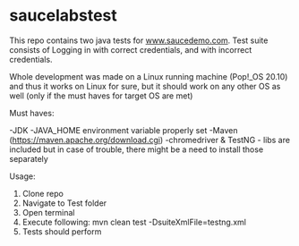 # saucelabstest

This repo contains two java tests for www.saucedemo.com. Test suite consists of Logging in with correct credentials, and with incorrect credentials.

Whole development was made on a Linux running machine (Pop!_OS 20.10) and thus it works on Linux for sure, but it should work on any other OS as well (only if the must haves for target OS are met)

Must haves:

-JDK
-JAVA_HOME environment variable properly set
-Maven (https://maven.apache.org/download.cgi)
-chromedriver & TestNG - libs are included but in case of trouble, there might be a need to install those separately

Usage:

1. Clone repo
2. Navigate to Test folder
3. Open terminal
4. Execute following:
      mvn clean test -DsuiteXmlFile=testng.xml
5. Tests should perform
